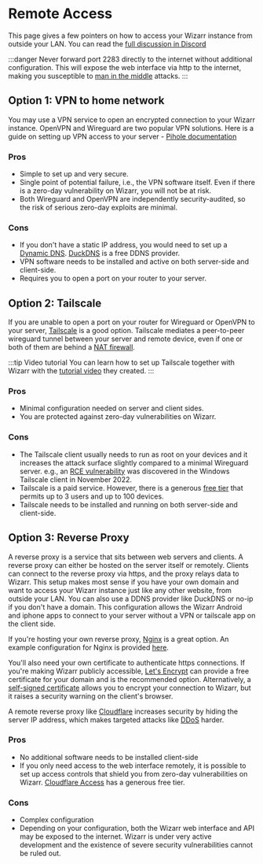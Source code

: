 # Remote Access

This page gives a few pointers on how to access your Wizarr instance from outside your LAN.
You can read the [full discussion in Discord](https://discord.com/channels/979116623879368755/1122615710846308484)

:::danger
Never forward port 2283 directly to the internet without additional configuration. This will expose the web interface via http to the internet, making you susceptible to [man in the middle](https://en.wikipedia.org/wiki/Man-in-the-middle_attack) attacks.
:::

## Option 1: VPN to home network

You may use a VPN service to open an encrypted connection to your Wizarr instance. OpenVPN and Wireguard are two popular VPN solutions. Here is a guide on setting up VPN access to your server - [Pihole documentation](https://docs.pi-hole.net/guides/vpn/wireguard/overview/)

### Pros

- Simple to set up and very secure.
- Single point of potential failure, i.e., the VPN software itself. Even if there is a zero-day vulnerability on Wizarr, you will not be at risk.
- Both Wireguard and OpenVPN are independently security-audited, so the risk of serious zero-day exploits are minimal.

### Cons

- If you don't have a static IP address, you would need to set up a [Dynamic DNS](https://www.cloudflare.com/learning/dns/glossary/dynamic-dns/). [DuckDNS](https://www.duckdns.org/) is a free DDNS provider.
- VPN software needs to be installed and active on both server-side and client-side.
- Requires you to open a port on your router to your server.

## Option 2: Tailscale

If you are unable to open a port on your router for Wireguard or OpenVPN to your server, [Tailscale](https://tailscale.com/) is a good option. Tailscale mediates a peer-to-peer wireguard tunnel between your server and remote device, even if one or both of them are behind a [NAT firewall](https://en.wikipedia.org/wiki/Network_address_translation).

:::tip Video tutorial
You can learn how to set up Tailscale together with Wizarr with the [tutorial video](https://www.youtube.com/watch?v=Vt4PDUXB_fg) they created.
:::

### Pros

- Minimal configuration needed on server and client sides.
- You are protected against zero-day vulnerabilities on Wizarr.

### Cons

- The Tailscale client usually needs to run as root on your devices and it increases the attack surface slightly compared to a minimal Wireguard server. e.g., an [RCE vulnerability](https://github.com/tailscale/tailscale/security/advisories/GHSA-vqp6-rc3h-83cp) was discovered in the Windows Tailscale client in November 2022.
- Tailscale is a paid service. However, there is a generous [free tier](https://tailscale.com/pricing/) that permits up to 3 users and up to 100 devices.
- Tailscale needs to be installed and running on both server-side and client-side.

## Option 3: Reverse Proxy

A reverse proxy is a service that sits between web servers and clients. A reverse proxy can either be hosted on the server itself or remotely. Clients can connect to the reverse proxy via https, and the proxy relays data to Wizarr. This setup makes most sense if you have your own domain and want to access your Wizarr instance just like any other website, from outside your LAN. You can also use a DDNS provider like DuckDNS or no-ip if you don't have a domain. This configuration allows the Wizarr Android and iphone apps to connect to your server without a VPN or tailscale app on the client side.

If you're hosting your own reverse proxy, [Nginx](https://docs.nginx.com/nginx/admin-guide/web-server/reverse-proxy/) is a great option. An example configuration for Nginx is provided [here](/docs/administration/reverse-proxy.md).

You'll also need your own certificate to authenticate https connections. If you're making Wizarr publicly accessible, [Let's Encrypt](https://letsencrypt.org/) can provide a free certificate for your domain and is the recommended option. Alternatively, a [self-signed certificate](https://en.wikipedia.org/wiki/Self-signed_certificate) allows you to encrypt your connection to Wizarr, but it raises a security warning on the client's browser.

A remote reverse proxy like [Cloudflare](https://www.cloudflare.com/learning/cdn/glossary/reverse-proxy/) increases security by hiding the server IP address, which makes targeted attacks like [DDoS](https://www.cloudflare.com/learning/ddos/what-is-a-ddos-attack/) harder.

### Pros

- No additional software needs to be installed client-side
- If you only need access to the web interface remotely, it is possible to set up access controls that shield you from zero-day vulnerabilities on Wizarr. [Cloudflare Access](https://www.cloudflare.com/zero-trust/products/access/) has a generous free tier.

### Cons

- Complex configuration
- Depending on your configuration, both the Wizarr web interface and API may be exposed to the internet. Wizarr is under very active development and the existence of severe security vulnerabilities cannot be ruled out.
